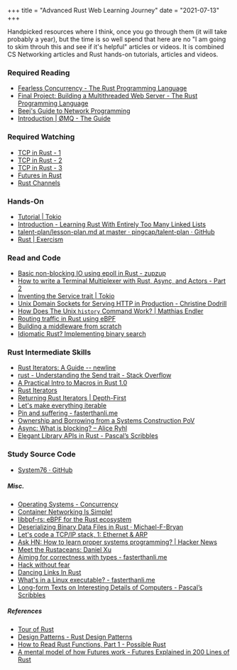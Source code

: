 +++
title = "Advanced Rust Web Learning Journey"
date = "2021-07-13"
+++

Handpicked resources where I think, once you go through them (it will take probably a year), but the time is so well spend that here are no "I am going to skim throuh this and see if it's helpful" articles or videos. It is combined CS Networking articles and Rust hands-on tutorials, articles and videos.

### Required Reading
- [Fearless Concurrency - The Rust Programming Language](https://doc.rust-lang.org/book/ch16-00-concurrency.html)
- [Final Project: Building a Multithreaded Web Server - The Rust Programming Language](https://doc.rust-lang.org/book/ch20-00-final-project-a-web-server.html)
- [Beej's Guide to Network Programming](https://beej.us/guide/bgnet/html/)
- [Introduction | ØMQ - The Guide](https://zguide.zeromq.org/)

### Required Watching
- [TCP in Rust - 1](https://www.youtube.com/watch?v=bzja9fQWzdA&)
- [TCP in Rust - 2](https://www.youtube.com/watch?v=OCpt1I0MWXE)
- [TCP in Rust - 3](https://www.youtube.com/watch?v=8GE6ltLRJA4)
- [Futures in Rust](https://www.youtube.com/watch?v=9_3krAQtD2k)
- [Rust Channels](https://www.youtube.com/watch?v=b4mS5UPHh20)

### Hands-On
- [Tutorial | Tokio](https://tokio.rs/tokio/tutorial)
- [Introduction - Learning Rust With Entirely Too Many Linked Lists](https://rust-unofficial.github.io/too-many-lists/)
- [talent-plan/lesson-plan.md at master · pingcap/talent-plan · GitHub](https://github.com/pingcap/talent-plan/blob/master/courses/rust/docs/lesson-plan.md)
- [Rust | Exercism](https://exercism.io/my/tracks/rust)

### Read and Code
- [Basic non-blocking IO using epoll in Rust - zupzup](https://zupzup.org/epoll-with-rust/)
- [How to write a Terminal Multiplexer with Rust, Async, and Actors - Part 2](https://implaustin.hashnode.dev/how-to-write-a-terminal-multiplexer-with-rust-async-and-actors-part-2)
- [Inventing the Service trait | Tokio](https://tokio.rs/blog/2021-05-14-inventing-the-service-trait)
- [Unix Domain Sockets for Serving HTTP in Production - Christine Dodrill](https://christine.website/blog/unix-domain-sockets-2021-04-01)
- [How Does The Unix `history` Command Work? | Matthias Endler](https://endler.dev/2021/history)
- [Routing traffic in Rust using eBPF](https://www.infinyon.com/blog/2021/05/ebpf-routing-rust/)
- [Building a middleware from scratch](https://github.com/tower-rs/tower/blob/master/guides/building-a-middleware-from-scratch.md)
- [Idiomatic Rust? Implementing binary search](https://shane-o.dev/blog/binary-search-rust)

### Rust Intermediate Skills
- [Rust Iterators: A Guide  -- newline](https://www.newline.co/@uint/rust-iterators-a-guide--80e35528)
- [rust - Understanding the Send trait - Stack Overflow](https://stackoverflow.com/questions/59428096/understanding-the-send-trait)
- [A Practical Intro to Macros in Rust 1.0](https://danielkeep.github.io/practical-intro-to-macros.html)
- [Rust Iterators](https://www.youtube.com/watch?v=yozQ9C69pNs)
- [Returning Rust Iterators | Depth-First](https://depth-first.com/articles/2020/06/22/returning-rust-iterators/)
- [Let's make everything iterable](https://0x709394.me/Let's-make%20everything%20iterable)
- [Pin and suffering - fasterthanli.me](https://fasterthanli.me/articles/pin-and-suffering)
- [Ownership and Borrowing from a Systems Construction PoV](https://www.youtube.com/watch?v=8bZXx2jzfpU)
- [Async: What is blocking? – Alice Ryhl](https://ryhl.io/blog/async-what-is-blocking/)
- [Elegant Library APIs in Rust - Pascal’s Scribbles](https://deterministic.space/elegant-apis-in-rust.html)

### Study Source Code 
- [System76 · GitHub](https://github.com/system76?q=&type=&language=rust&sort=)

##### Misc.
- [Operating Systems - Concurrency](https://pages.cs.wisc.edu/~remzi/OSTEP/threads-intro.pdf)
- [Container Networking Is Simple!](https://iximiuz.com/en/posts/container-networking-is-simple/)
- [libbpf-rs: eBPF for the Rust ecosystem](https://dxuuu.xyz/libbpf-rs.html)
- [Deserializing Binary Data Files in Rust · Michael-F-Bryan](https://adventures.michaelfbryan.com/posts/deserializing-binary-data-files/)
- [Let's code a TCP/IP stack, 1: Ethernet & ARP](https://www.saminiir.com/lets-code-tcp-ip-stack-1-ethernet-arp/)
- [Ask HN: How to learn proper systems programming? | Hacker News](https://news.ycombinator.com/item?id=27577514)
- [Meet the Rustaceans: Daniel Xu](https://developers.facebook.com/blog/post/2021/06/24/meet-rustaceans-daniel-xu/)
- [Aiming for correctness with types - fasterthanli.me](https://fasterthanli.me/articles/aiming-for-correctness-with-types)
- [Hack without fear](https://www.youtube.com/watch?v=lO1z-7cuRYI)
- [Dancing Links In Rust](https://ferrous-systems.com/blog/dlx-in-rust/)
- [What's in a Linux executable? - fasterthanli.me](https://fasterthanli.me/series/making-our-own-executable-packer/part-1)
- [Long-form Texts on Interesting Details of Computers - Pascal’s Scribbles](https://deterministic.space/several-months-of-reading-material.html)

##### References
* [Tour of Rust](https://github.com/pretzelhammer/rust-blog/blob/master/posts/tour-of-rusts-standard-library-traits.md)
* [Design Patterns - Rust Design Patterns](https://rust-unofficial.github.io/patterns/patterns/index.html)
* [How to Read Rust Functions, Part 1 - Possible Rust](https://www.possiblerust.com/guide/how-to-read-rust-functions-part-1)
* [A mental model of how Futures work - Futures Explained in 200 Lines of Rust](https://cfsamson.github.io/books-futures-explained/2_a_mental_model_for_futures.html)
